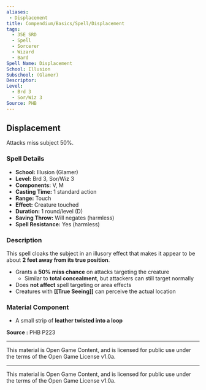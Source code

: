 ```yaml
---
aliases:
 - Displacement
title: Compendium/Basics/Spell/Displacement
tags:
  - 35E_SRD
  - Spell
  - Sorcerer
  - Wizard
  - Bard
Spell Name: Displacement
School: Illusion
Subschool: (Glamer)
Descriptor: 
Level:
  - Brd 3
  - Sor/Wiz 3
Source: PHB
---
```


## Displacement

Attacks miss subject 50%.

### Spell Details

- **School:** Illusion (Glamer)  
- **Level:** Brd 3, Sor/Wiz 3  
- **Components:** V, M  
- **Casting Time:** 1 standard action  
- **Range:** Touch  
- **Effect:** Creature touched  
- **Duration:** 1 round/level (D)  
- **Saving Throw:** Will negates (harmless)  
- **Spell Resistance:** Yes (harmless)  

### Description

This spell cloaks the subject in an illusory effect that makes it appear to be about **2 feet away from its true position**.

- Grants a **50% miss chance** on attacks targeting the creature  
  - Similar to **total concealment**, but attackers can still target normally  
- Does **not affect** spell targeting or area effects  
- Creatures with **[[True Seeing]]** can perceive the actual location

### Material Component

- A small strip of **leather twisted into a loop**


**Source :** PHB P223

---

This material is Open Game Content, and is licensed for public use under  
the terms of the Open Game License v1.0a.

---

This material is Open Game Content, and is licensed for public use under the terms of the Open Game License v1.0a.
